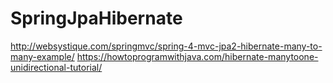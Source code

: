 # SpringJpaHibernate
http://websystique.com/springmvc/spring-4-mvc-jpa2-hibernate-many-to-many-example/
https://howtoprogramwithjava.com/hibernate-manytoone-unidirectional-tutorial/
